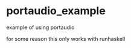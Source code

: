 portaudio_example
=================

example of using portaudio

for some reason this only works with runhaskell
